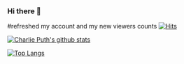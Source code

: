 ### Hi there 👋
#refreshed my account and my new viewers counts
[![Hits](https://hits.seeyoufarm.com/api/count/incr/badge.svg?url=https%3A%2F%2Fgithub.com%2F%2520PerU-MoNsteR&count_bg=%2379C83D&title_bg=%23555555&icon=&icon_color=%23E7E7E7&title=viewers&edge_flat=false)](https://hits.seeyoufarm.com)

[![Charlie Puth's github stats](https://github-readme-stats.vercel.app/api?username=PerU-MoNsteR&show_icons=true&theme=platinum&count_private=true)](https://github.com/PerU-MoNsteR)


[![Top Langs](https://github-readme-stats.vercel.app/api/top-langs/?username=PerU-MoNsteR&layout=compact&theme=cobalt)](https://github.com/PerU-MoNsteR)




<!--
**suhaash02/suhaash02** is a ✨ _special_ ✨ repository because its `README.md` (this file) appears on your GitHub profile.

Here are some ideas to get you started:

- 🔭 I’m currently working on ...
- 🌱 I’m currently learning ...
- 👯 I’m looking to collaborate on ...
- 🤔 I’m looking for help with ...
- 💬 Ask me about ...
- 📫 How to reach me: ...
- 😄 Pronouns: ...
- ⚡ Fun fact: ...
-->
